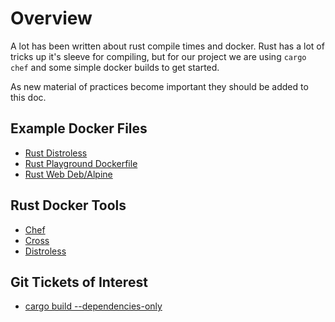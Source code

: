 # Overview

A lot has been written about rust compile times and docker. Rust has
a lot of tricks up it's sleeve for compiling, but for our project
we are using `cargo chef` and some simple docker builds to get started.

As new material of practices become important they should be added to
this doc.

## Example Docker Files

- [Rust Distroless](https://github.com/GoogleContainerTools/distroless/blob/master/examples/rust/Dockerfile)
- [Rust Playground Dockerfile](https://github.com/integer32llc/rust-playground/blob/master/compiler/base/Dockerfile)
- [Rust Web Deb/Alpine](https://github.com/zupzup/rust-docker-web)

## Rust Docker Tools

- [Chef](https://github.com/LukeMathWalker/cargo-chef)
- [Cross](https://github.com/rust-embedded/cross)
- [Distroless](https://github.com/GoogleContainerTools/distroless)

## Git Tickets of Interest

- [cargo build --dependencies-only](https://github.com/rust-lang/cargo/issues/2644)